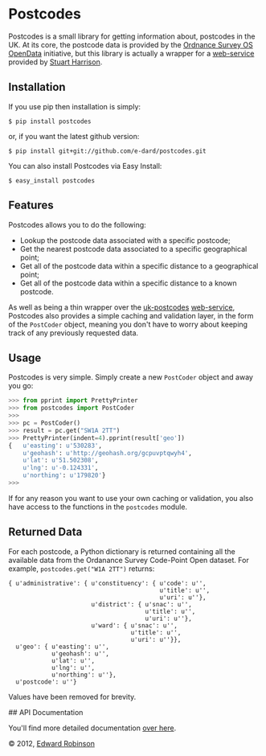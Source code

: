 # Postcodes

Postcodes is a small library for getting information about, postcodes 
in the UK. At its core, the postcode data is provided by the 
[Ordnance Survey OS OpenData](http://www.ordnancesurvey.co.uk/oswebsite/products/os-opendata.html) initiative, but this library is actually a
wrapper for a [web-service](http://www.uk-postcodes.com/) provided by [Stuart Harrison](http://twitter.com/pezholio).


## Installation

If you use pip then installation is simply:

    $ pip install postcodes

or, if you want the latest github version:

    $ pip install git+git://github.com/e-dard/postcodes.git

You can also install Postcodes via Easy Install:

    $ easy_install postcodes

    
## Features

Postcodes allows you to do the following:

 * Lookup the postcode data associated with a specific postcode;
 * Get the nearest postcode data associated to a specific geographical 
  point;
 * Get all of the postcode data within a specific distance to a 
  geographical point;
 * Get all of the postcode data within a specific distance to a 
  known postcode.

As well as being a thin wrapper over the [uk-postcodes](http://www.uk-postcodes.com/) [web-service](http://www.uk-postcodes.com/api.php), 
Postcodes also provides a simple caching and validation layer, in the 
form of the `PostCoder` object, meaning you don't have to worry about 
keeping track of any previously requested data.


## Usage

Postcodes is very simple. Simply create a new `PostCoder` object and 
away you go:

``` python
>>> from pprint import PrettyPrinter
>>> from postcodes import PostCoder
>>>
>>> pc = PostCoder()
>>> result = pc.get("SW1A 2TT")
>>> PrettyPrinter(indent=4).pprint(result['geo'])
{   u'easting': u'530283',
    u'geohash': u'http://geohash.org/gcpuvptqwyh4',
    u'lat': u'51.502308',
    u'lng': u'-0.124331',
    u'northing': u'179820'}
>>>
```

If for any reason you want to use your own caching or validation, you 
also have access to the functions in the `postcodes` module.

## Returned Data

For each postcode, a Python dictionary is returned containing all the 
available data from the Ordanance Survey Code-Point Open dataset. 
For example, ``postcodes.get("W1A 2TT")`` returns:

    { u'administrative': { u'constituency': { u'code': u'',
                                              u'title': u'',
                                              u'uri': u''},
                           u'district': { u'snac': u'',
                                          u'title': u'',
                                          u'uri': u''},
                           u'ward': { u'snac': u'',
                                      u'title': u'',
                                      u'uri': u''}},
      u'geo': { u'easting': u'',
                u'geohash': u'',
                u'lat': u'',
                u'lng': u'',
                u'northing': u''},
      u'postcode': u''}

Values have been removed for brevity.

## API Documentation

You'll find more detailed documentation [over here](http://postcodes.readthedocs.org/en/latest/).

© 2012, [Edward Robinson](http://twitter.com/eddrobinson)
